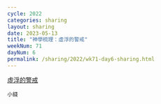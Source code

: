 ```yaml
---
cycle: 2022
categories: sharing
layout: sharing
date: 2023-05-13
title: "神學梳理：虛浮的警戒"
weekNum: 71
dayNum: 6
permalink: /sharing/2022/wk71-day6-sharing.html
---
```


[虛浮的警戒](https://eccseattle.github.io/media/sharing/2022/wk071/2023-05-13-bin.m4a)

`小錢`
